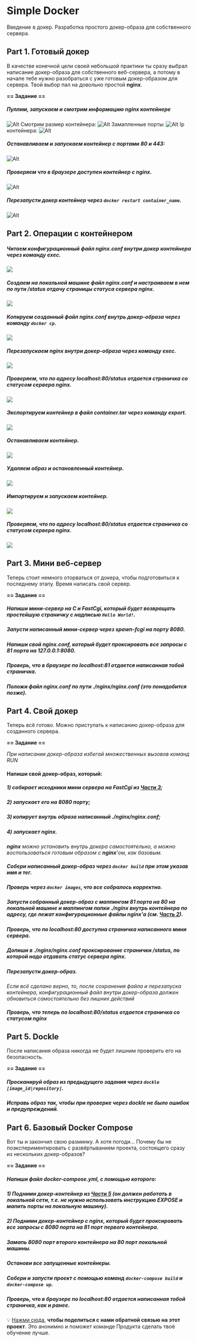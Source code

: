 # Simple Docker

Введение в докер. Разработка простого докер-образа для собственного сервера.

## Part 1. Готовый докер

В качестве конечной цели своей небольшой практики ты сразу выбрал написание докер-образа для собственного веб-сервера, а потому в начале тебе нужно разобраться с уже готовым докер-образом для сервера.
Твой выбор пал на довольно простой **nginx**.

**== Задание ==**

##### Пуллим, запускаем и смотрим информацию nginx контейнере 
![Alt](./misc/part1/Pasted%20image%2020240722144200.png)
Смотрим размер контейнера:
![Alt](./misc/part1/Pasted%20image%2020240722145029.png)
Замапленные порты:
![Alt](./misc/part1/Pasted%20image%2020240722144815.png)
Ip контейнера:
![Alt](./misc/part1/Pasted%20image%2020240722144305.png)
##### Останавливаем и запускаем контейнер с портами 80 и 443:
![Alt](./misc/part1/Pasted%20image%2020240722145958.png)
##### Проверяем что в браузере доступен контейнер с **nginx**.
![Alt](./misc/part1/Pasted%20image%2020240722145853.png)
##### Перезапусти докер контейнер через `docker restart container_name`.
![Alt](./misc/part1/Pasted%20image%2020240722150234.png)
  

## Part 2. Операции с контейнером


##### Читаем конфигурационный файл *nginx.conf* внутри докер контейнера через команду *exec*.
![](misc/part2/Pasted%20image%2020240722151150.png)
##### Создаем на локальной машине файл *nginx.conf* и настраиваем в нем по пути */status* отдачу страницы статуса сервера **nginx**.
![](misc/part2/Pasted%20image%2020240722152131.png)
##### Копируем созданный файл *nginx.conf* внутрь докер-образа через команду `docker cp`.
![](misc/part2/Pasted%20image%2020240722151846.png)
##### Перезапускаем **nginx** внутри докер-образа через команду *exec*.
![](misc/part2/Pasted%20image%2020240722152003.png)
##### Проверяем, что по адресу *localhost:80/status* отдается страничка со статусом сервера **nginx**.
![](misc/part2/Pasted%20image%2020240722152302.png)
##### Экспортируем контейнер в файл *container.tar* через команду *export*.
![](misc/part2/Pasted%20image%2020240722152635.png)
##### Останавливаем контейнер.
![](misc/part2/Pasted%20image%2020240722152848.png)
##### Удаляем образ и остановленный контейнер.
![](misc/part2/Pasted%20image%2020240722153018.png)
##### Импортируем и запускаем контейнер.
![](misc/part2/Pasted%20image%2020240722153425.png)
##### Проверяем, что по адресу *localhost:80/status* отдается страничка со статусом сервера **nginx**.
![](misc/part2/Pasted%20image%2020240722153519.png)

## Part 3. Мини веб-сервер

Теперь стоит немного оторваться от докера, чтобы подготовиться к последнему этапу. Время написать свой сервер.

**== Задание ==**

##### Напиши мини-сервер на **C** и **FastCgi**, который будет возвращать простейшую страничку с надписью `Hello World!`.
##### Запусти написанный мини-сервер через *spawn-fcgi* на порту 8080.
##### Напиши свой *nginx.conf*, который будет проксировать все запросы с 81 порта на *127.0.0.1:8080*.
##### Проверь, что в браузере по *localhost:81* отдается написанная тобой страничка.
##### Положи файл *nginx.conf* по пути *./nginx/nginx.conf* (это понадобится позже).

## Part 4. Свой докер

Теперь всё готово. Можно приступать к написанию докер-образа для созданного сервера.

**== Задание ==**

*При написании докер-образа избегай множественных вызовов команд RUN*

#### Напиши свой докер-образ, который:
##### 1) собирает исходники мини сервера на FastCgi из [Части 3](#part-3-мини-веб-сервер);
##### 2) запускает его на 8080 порту;
##### 3) копирует внутрь образа написанный *./nginx/nginx.conf*;
##### 4) запускает **nginx**.
_**nginx** можно установить внутрь докера самостоятельно, а можно воспользоваться готовым образом с **nginx**'ом, как базовым._

##### Собери написанный докер-образ через `docker build` при этом указав имя и тег.
##### Проверь через `docker images`, что все собралось корректно.
##### Запусти собранный докер-образ с маппингом 81 порта на 80 на локальной машине и маппингом папки *./nginx* внутрь контейнера по адресу, где лежат конфигурационные файлы **nginx**'а (см. [Часть 2](#part-2-операции-с-контейнером)).
##### Проверь, что по localhost:80 доступна страничка написанного мини сервера.
##### Допиши в *./nginx/nginx.conf* проксирование странички */status*, по которой надо отдавать статус сервера **nginx**.
##### Перезапусти докер-образ.
*Если всё сделано верно, то, после сохранения файла и перезапуска контейнера, конфигурационный файл внутри докер-образа должен обновиться самостоятельно без лишних действий*
##### Проверь, что теперь по *localhost:80/status* отдается страничка со статусом **nginx**

## Part 5. **Dockle**

После написания образа никогда не будет лишним проверить его на безопасность.

**== Задание ==**

##### Просканируй образ из предыдущего задания через `dockle [image_id|repository]`.
##### Исправь образ так, чтобы при проверке через **dockle** не было ошибок и предупреждений.

## Part 6. Базовый **Docker Compose**

Вот ты и закончил свою разминку. А хотя погоди...
Почему бы не поэкспериментировать с развёртыванием проекта, состоящего сразу из нескольких докер-образов?

**== Задание ==**

##### Напиши файл *docker-compose.yml*, с помощью которого:
##### 1) Подними докер-контейнер из [Части 5](#part-5-инструмент-dockle) _(он должен работать в локальной сети, т.е. не нужно использовать инструкцию **EXPOSE** и мапить порты на локальную машину)_.
##### 2) Подними докер-контейнер с **nginx**, который будет проксировать все запросы с 8080 порта на 81 порт первого контейнера.
##### Замапь 8080 порт второго контейнера на 80 порт локальной машины.

##### Останови все запущенные контейнеры.
##### Собери и запусти проект с помощью команд `docker-compose build` и `docker-compose up`.
##### Проверь, что в браузере по *localhost:80* отдается написанная тобой страничка, как и ранее.

💡 [Нажми сюда](https://forms.yandex.ru/cloud/6418195450569020f1f159c4/), **чтобы поделиться с нами обратной связью на этот проект**. Это анонимно и поможет команде Продукта сделать твоё обучение лучше.
